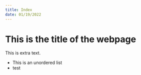 ```yaml
---
title: Index
date: 01/19/2022
---
```


# This is the title of the webpage

This is extra text.

* This is an unordered list
* test

